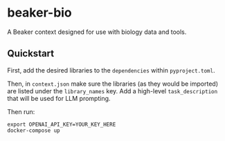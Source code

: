 # beaker-bio

A Beaker context designed for use with biology data and tools. 

## Quickstart

First, add the desired libraries to the `dependencies` within `pyproject.toml`. 

Then, in `context.json` make sure the libraries (as they would be imported) are listed under the `library_names` key. Add a high-level `task_description` that will be used for LLM prompting. 

Then run:

```
export OPENAI_API_KEY=YOUR_KEY_HERE
docker-compose up
```

